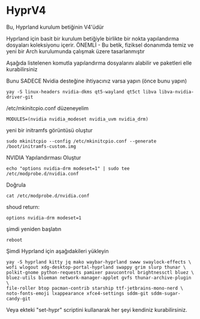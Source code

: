 # HyprV4
Bu, Hyprland kurulum betiğinin V4'üdür

Hyprland için basit bir kurulum betiğiyle birlikte bir nokta yapılandırma dosyaları koleksiyonu içerir.
ÖNEMLİ - Bu betik, fiziksel donanımda temiz ve yeni bir Arch kurulumunda çalışmak üzere tasarlanmıştır

Aşağıda listelenen komutla yapılandırma dosyalarını alabilir ve paketleri elle kurabilirsiniz

Bunu SADECE Nvidia desteğine ihtiyacınız varsa yapın (önce bunu yapın)
```
yay -S linux-headers nvidia-dkms qt5-wayland qt5ct libva libva-nvidia-driver-git

```
/etc/mkinitcpio.conf düzeneyelim
```
MODULES=(nvidia nvidia_modeset nvidia_uvm nvidia_drm)
```
yeni bir initramfs görüntüsü oluştur
```
sudo mkinitcpio --config /etc/mkinitcpio.conf --generate /boot/initramfs-custom.img
```
NVIDIA Yapılandırması Oluştur
```
echo "options nvidia-drm modeset=1" | sudo tee /etc/modprobe.d/nvidia.conf
```
Doğrula
```
cat /etc/modprobe.d/nvidia.conf
```
shoud return: 
```
options nvidia-drm modeset=1
```
şimdi yeniden başlatın
```
reboot
```

Şimdi Hyprland için aşağıdakileri yükleyin

```
yay -S hyprland kitty jq mako waybar-hyprland swww swaylock-effects \
wofi wlogout xdg-desktop-portal-hyprland swappy grim slurp thunar \
polkit-gnome python-requests pamixer pavucontrol brightnessctl bluez \
bluez-utils blueman network-manager-applet gvfs thunar-archive-plugin \
file-roller btop pacman-contrib starship ttf-jetbrains-mono-nerd \
noto-fonts-emoji lxappearance xfce4-settings sddm-git sddm-sugar-candy-git 
```

Veya ekteki "set-hypr" scriptini kullanarak her şeyi kendiniz kurabilirsiniz.
